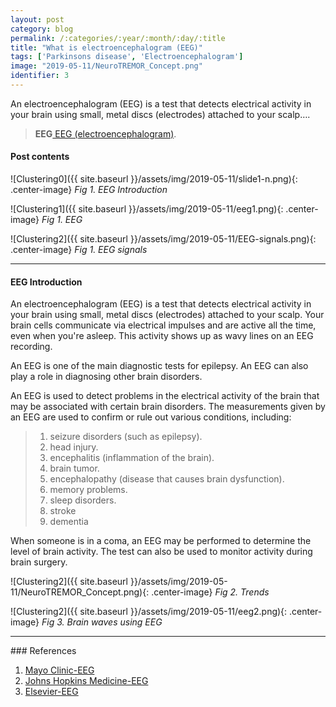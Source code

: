 ```yaml
---
layout: post
category: blog
permalink: /:categories/:year/:month/:day/:title
title: "What is electroencephalogram (EEG)"
tags: ['Parkinsons disease', 'Electroencephalogram']
image: "2019-05-11/NeuroTREMOR_Concept.png"
identifier: 3
---
```

An electroencephalogram (EEG) is a test that detects electrical activity in your brain using small, metal discs (electrodes) attached to your scalp….
<!--more-->

<blockquote class="tip">
<strong>EEG</strong><a href="https://www.mayoclinic.org/tests-procedures/eeg/about/pac-20393875">
EEG (electroencephalogram)</a>.
</blockquote>

<div class="list-of-contents">
  <h4>Post contents</h4>
  <ul></ul>
</div>

![Clustering0]({{ site.baseurl }}/assets/img/2019-05-11/slide1-n.png){: .center-image}
<em class="figure">Fig 1. EEG Introduction</em>



![Clustering1]({{ site.baseurl }}/assets/img/2019-05-11/eeg1.png){: .center-image}
<em class="figure">Fig 1. EEG</em>


![Clustering2]({{ site.baseurl }}/assets/img/2019-05-11/EEG-signals.png){: .center-image}
<em class="figure">Fig 1. EEG signals</em>

<hr class="with-margin">
<h4 class="header" id="eegintroduce">EEG Introduction</h4>
An electroencephalogram (EEG) is a test that detects electrical activity in your brain using small, metal discs (electrodes) attached to your scalp. Your brain cells communicate via electrical impulses and are active all the time, even when you're asleep. This activity shows up as wavy lines on an EEG recording.

An EEG is one of the main diagnostic tests for epilepsy. An EEG can also play a role in diagnosing other brain disorders.

An EEG is used to detect problems in the electrical activity of the brain that may be associated with certain brain disorders. The measurements given by an EEG are used to confirm or rule out various conditions, including:

<blockquote class="algo">
  <ol>    
    <li>
      seizure disorders (such as epilepsy).
    </li>
    <li>
      head injury.
    </li>
    <li>
      encephalitis (inflammation of the brain).
    </li>
    <li>
      brain tumor.
    </li>
    <li>
      encephalopathy (disease that causes brain dysfunction).
    </li>
    <li>
      memory problems.
    </li>
    <li>
      sleep disorders.
    </li>
    <li>
      stroke
    </li>
    <li>
      dementia
    </li>
  </ol>
</blockquote>
When someone is in a coma, an EEG may be performed to determine the level of brain activity. The test can also be used to monitor activity during brain surgery.

![Clustering2]({{ site.baseurl }}/assets/img/2019-05-11/NeuroTREMOR_Concept.png){: .center-image}
<em class="figure">Fig 2. Trends</em>

![Clustering2]({{ site.baseurl }}/assets/img/2019-05-11/eeg2.png){: .center-image}
<em class="figure">Fig 3. Brain waves using EEG</em>



<hr class="with-margin">
### References

<ol>
  <li><a href="https://www.mayoclinic.org/tests-procedures/eeg/about/pac-20393875">Mayo Clinic-EEG</a></li>
  <li><a href="https://www.hopkinsmedicine.org/health/treatment-tests-and-therapies/electroencephalogram-eeg">Johns Hopkins Medicine-EEG</a></li>
  <li><a href="https://www.sciencedirect.com/topics/medicine-and-dentistry/electroencephalography">Elsevier-EEG</a></li>
</ol>
